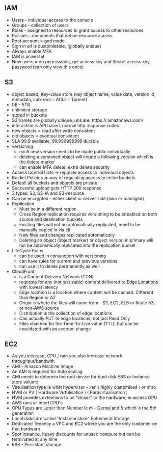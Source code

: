 ## IAM
- Users - individual access to the console
- Groups - collection of users
- Roles - assigned to resources to grant access to other resources
- Policies - documents that define resource access
- Root account = god mode
- Sign in url is customisable, (globally unique)
- Always enable MFA
- IAM is universal
- New users = no permissions, get access key and Secret access key, password (can only view this once)

## S3
- object based, Key-value store (key object name, value data, version id, metadata, sub-recs - ACLs - Torrent)
- 0B - 5TB
- unlimited storage
- stored in buckets
- S3 names are globally unique, urls are: https://<region>.amazonaws.com/<bucket>
- interaction is API based, normal http response codes
- new objects = read after write consistent
- old objects = eventual consistent
- SLA 99.9 available, 99.999999999 durable
- versioning
    - each new version needs to be made public individually
    - deleting a versioned object will create a following version which is the delete marker
    - can enable MFA delete, extra delete security
- Access Control Lists => regulate access to individual objects
- Bucket Policies => way of regulating access to entire buckets
- Default all buckets and objects are private
- Successful upload gets HTTP 200 response
- 3 types: S3, S3-IA and S3-resource
- Can be encrypted - either client or server side (own or managed)
- Replication
    - Must be in a different region
    - Cross Region replication requires versioning to be enbabled on both source and destination buckets
    - Existing files will not be automatically replicated, need to be manually copied in via cli
    - New files and changes replicated automatically
    - Deleting an object (object marker) or object version in primary will not be automatically replicated into the replication bucket
- LifeCycle Rules
    - can be used in conjunction with versioning
    - can have rules for current and previous versions
    - can use it to delete permanently as well
- CloudFront
    - is a Content Delivery Network (CDN)
    - requests for any (not just static) content delivered to Edge Locations with lowest latency
    - Edge location is a location where content will be cached. Different than Region or AZ
    - Origin is where the files will come from - S3, EC2, ELB or Route 53, or non-AWS source
    - Distribution is the collection of edge locations
    - Can actually PUT to edge locations, not just Read Only
    - Files chached for the Time-To-Live value (TTL), but can be invalidated with an account change


## EC2
- As you increaset CPU / ram you also increase network throughput/bandwith
- AMI - Amazon Machine Image
- An AMI is required for Auto scaling
- AMI nneds to determin the root device for boot disk EBS or Instance store volume
- Virtulisation type ie what hypervisor - xen ( highly customised ) or nitro
- HVM or PV ( Hardware Virtulisation ) ( Paravirtualisation )
- HVM provides extentions to be "closer" to the hardware, ie access GPU
- AWS runs all interl CPU's
- CPU Types are Letter then Number Ie m - Gernal and 5 which is the 5th generation
- Local disks are called "Instance store" Ephemeral Storage
- Dedicated Tenancy a VPC and EC2 where you are the only customer on that hardware
- Spot instance, heavy discounts for unused compute but can be terminated at any time
- EBS - Persistant storage
